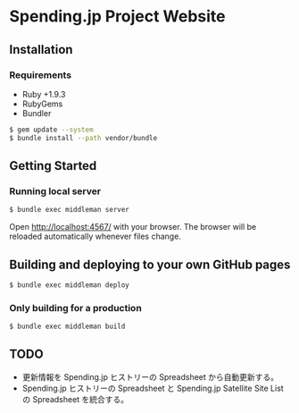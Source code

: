 # Spending.jp Project Website

## Installation

### Requirements

* Ruby +1.9.3
* RubyGems
* Bundler

```bash
$ gem update --system
$ bundle install --path vendor/bundle
```

## Getting Started

### Running local server

```bash
$ bundle exec middleman server
```

Open [http://localhost:4567/](http://localhost:4567/) with your browser. The browser will be reloaded automatically whenever files change.

## Building and deploying to your own GitHub pages

```bash
$ bundle exec middleman deploy
```

### Only building for a production

```bash
$ bundle exec middleman build
```


## TODO

* 更新情報を Spending.jp ヒストリーの Spreadsheet から自動更新する。
* Spending.jp ヒストリーの Spreadsheet と Spending.jp Satellite Site List の Spreadsheet を統合する。